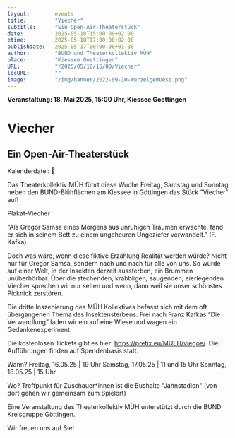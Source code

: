 ```yaml
---
layout:        events
title:         "Viecher"
subtitle:      "Ein Open-Air-Theaterstück"
date:          2025-05-18T15:00:00+02:00
etime:         2025-05-18T17:00:00+02:00
publishdate:   2025-05-17T00:00:00+01:00
author:        "BUND und Theaterkollektiv MÜH"
place:         "Kiessee Goettingen"
URL:           "/2025/05/18/15/00/Viecher"
locURL:        ""
image:         "/img/banner/2022-09-10-Wurzelgemuese.png"
---
```


**Veranstaltung: 18. Mai 2025, 15:00 Uhr, Kiessee Goettingen**

Viecher
===========

Ein Open-Air-Theaterstück
-----------


Kalenderdatei: [📆](/ics/2025-05-18_15-00_viecher.ics)


Das Theaterkollektiv MÜH führt diese Woche Freitag, Samstag und Sonntag neben den BUND-Blühflächen am Kiessee in Göttingen das Stück "Viecher" auf!

Plakat-Viecher

“Als Gregor Samsa eines Morgens aus unruhigen Träumen erwachte, fand er sich in seinem Bett zu einem ungeheuren Ungeziefer verwandelt.” (F. Kafka)

Doch was wäre, wenn diese fiktive Erzählung Realität werden würde? Nicht nur für Gregor Samsa, sondern nach und nach für alle von uns. So würde auf einer Welt, in der Insekten derzeit aussterben, ein Brummen unüberhörbar. Über die stechenden, krabbligen, saugenden, eierlegenden Viecher sprechen wir nur selten und wenn, dann weil sie unser schönstes Picknick zerstören.

Die dritte Inszenierung des MÜH Kollektives befasst sich mit dem oft übergangenen Thema des Insektensterbens. Frei nach Franz Kafkas “Die Verwandlung” laden wir ein auf eine Wiese und wagen ein Gedankenexperiment.

Die kostenlosen Tickets gibt es hier: https://pretix.eu/MUEH/viegoe/. Die Aufführungen finden auf Spendenbasis statt.

Wann? Freitag, 16.05.25 | 19 Uhr
             Samstag, 17.05.25 | 11 und 15 Uhr
             Sonntag, 18.05.25 | 15 Uhr

Wo? Treffpunkt für Zuschauer*innen ist die Bushalte "Jahnstadion" (von dort gehen wir gemeinsam zum Spielort)

Eine Veranstaltung des Theaterkollektiv MÜH unterstützt durch die BUND Kreisgruppe Göttingen.

Wir freuen uns auf Sie!

